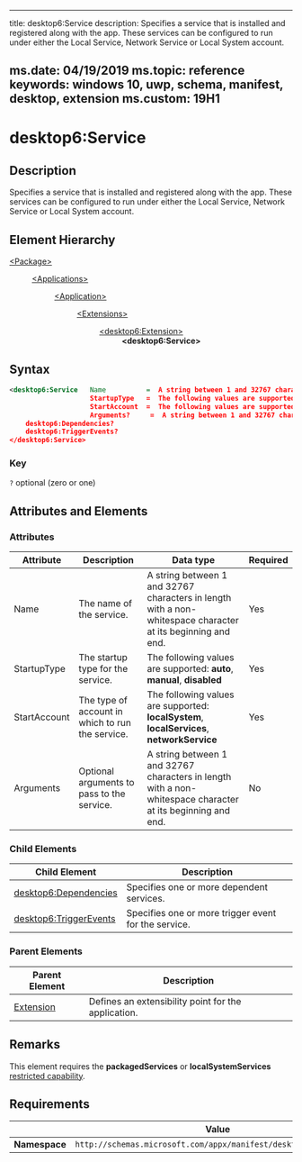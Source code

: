 ﻿---

title: desktop6:Service
description: Specifies a service that is installed and registered along with the app. These services can be configured to run under either the Local Service, Network Service or Local System account.

ms.date: 04/19/2019
ms.topic: reference
keywords: windows 10, uwp, schema, manifest, desktop, extension 
ms.custom: 19H1
---

# desktop6:Service

## Description
Specifies a service that is installed and registered along with the app. These services can be configured to run under either the Local Service, Network Service or Local System account.

## Element Hierarchy
<dl>
<dt><a href="element-package.md">&lt;Package&gt;</a></dt>
<dd>
<dl>
<dt><a href="element-applications.md">&lt;Applications&gt;</a></dt>
<dd>
<dl>
<dt><a href="element-application.md">&lt;Application&gt;</a></dt>
<dd>
<dl>
<dt><a href="element-1-extensions.md">&lt;Extensions&gt;</a></dt>
<dd>
<dl>
<dt><a href="element-desktop6-extension.md">&lt;desktop6:Extension&gt;</a></dt>
<dd><b>&lt;desktop6:Service&gt;</b></dd>
</dl>
</dd>
</dl>
</dd>
</dl>
</dd>
</dl>
</dd>
</dl>


## Syntax
```xml
<desktop6:Service   Name          =  A string between 1 and 32767 characters in length with a non-whitespace character at its beginning and end.
                    StartupType   =  The following values are supported: auto, manual, disabled
                    StartAccount  =  The following values are supported: localSystem, localServices, networkService.
                    Arguments?     =  A string between 1 and 32767 characters in length with a non-whitespace character at its beginning and end. >
    desktop6:Dependencies?
    desktop6:TriggerEvents?
</desktop6:Service>
```

### Key
`?` optional (zero or one)

## Attributes and Elements

### Attributes

| Attribute | Description | Data type | Required |
|-----------|-------------|-----------|----------|
| Name | The name of the service. | A string between 1 and 32767 characters in length with a non-whitespace character at its beginning and end. | Yes |
| StartupType  | The startup type for the service.  | The following values are supported: **auto**, **manual**, **disabled**  | Yes |
| StartAccount | The type of account in which to run the service. | The following values are supported: **localSystem**, **localServices**, **networkService** | Yes |
| Arguments | Optional arguments to pass to the service. | A string between 1 and 32767 characters in length with a non-whitespace character at its beginning and end. | No |

### Child Elements

| Child Element | Description |
|---------------|-------------|
| [desktop6:Dependencies](element-desktop6-dependencies.md) | Specifies one or more dependent services. |  
| [desktop6:TriggerEvents](element-desktop6-triggerevents.md) | Specifies one or more trigger event for the service. |  

### Parent Elements

| Parent Element | Description |
|---------------|-------------|
| [Extension](element-desktop6-extension.md) | Defines an extensibility point for the application. |  


## Remarks

This element requires the **packagedServices** or **localSystemServices** [restricted capability](/windows/uwp/packaging/app-capability-declarations#restricted-capabilities).


## Requirements

|               |       Value                                                      |
|---------------|-------------------------------------------------------------|
| **Namespace** | `http://schemas.microsoft.com/appx/manifest/desktop/windows10/6` |